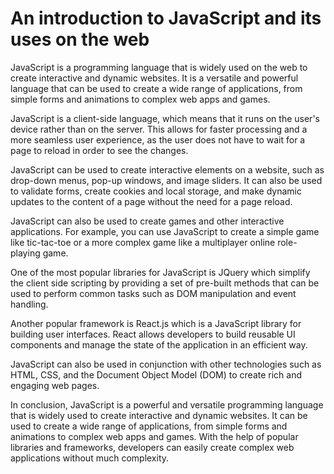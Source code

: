 # An introduction to JavaScript and its uses on the web

JavaScript is a programming language that is widely used on the web to create interactive and dynamic websites. It is a versatile and powerful language that can be used to create a wide range of applications, from simple forms and animations to complex web apps and games.

JavaScript is a client-side language, which means that it runs on the user's device rather than on the server. This allows for faster processing and a more seamless user experience, as the user does not have to wait for a page to reload in order to see the changes.

JavaScript can be used to create interactive elements on a website, such as drop-down menus, pop-up windows, and image sliders. It can also be used to validate forms, create cookies and local storage, and make dynamic updates to the content of a page without the need for a page reload.

JavaScript can also be used to create games and other interactive applications. For example, you can use JavaScript to create a simple game like tic-tac-toe or a more complex game like a multiplayer online role-playing game.

One of the most popular libraries for JavaScript is JQuery which simplify the client side scripting by providing a set of pre-built methods that can be used to perform common tasks such as DOM manipulation and event handling.

Another popular framework is React.js which is a JavaScript library for building user interfaces. React allows developers to build reusable UI components and manage the state of the application in an efficient way.

JavaScript can also be used in conjunction with other technologies such as HTML, CSS, and the Document Object Model (DOM) to create rich and engaging web pages.

In conclusion, JavaScript is a powerful and versatile programming language that is widely used to create interactive and dynamic websites. It can be used to create a wide range of applications, from simple forms and animations to complex web apps and games. With the help of popular libraries and frameworks, developers can easily create complex web applications without much complexity.